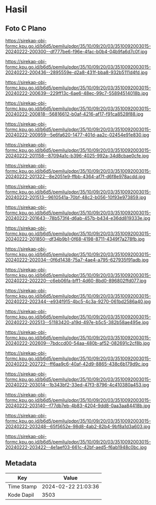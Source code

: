 # Hasil

## Foto C Plano

https://sirekap-obj-formc.kpu.go.id/b6d5/pemilu/pdpr/35/10/09/20/03/3510092003015-20240222-200300--df777be6-f96e-4fac-b0b4-04b9fa6d7c0f.jpg

https://sirekap-obj-formc.kpu.go.id/b6d5/pemilu/pdpr/35/10/09/20/03/3510092003015-20240222-200436--2895559e-d2a8-431f-bba8-932b5111d4fd.jpg

https://sirekap-obj-formc.kpu.go.id/b6d5/pemilu/pdpr/35/10/09/20/03/3510092003015-20240222-200639--229ff13c-6ae6-48ec-99c7-55894514018b.jpg

https://sirekap-obj-formc.kpu.go.id/b6d5/pemilu/pdpr/35/10/09/20/03/3510092003015-20240222-200818--56816612-b0af-4216-af17-f91ca8528f88.jpg

https://sirekap-obj-formc.kpu.go.id/b6d5/pemilu/pdpr/35/10/09/20/03/3510092003015-20240222-200959--5e6fa620-1477-401d-aa2c-02454e91e830.jpg

https://sirekap-obj-formc.kpu.go.id/b6d5/pemilu/pdpr/35/10/09/20/03/3510092003015-20240222-201158--87094a1c-b396-4025-992a-34d8cbae0cfe.jpg

https://sirekap-obj-formc.kpu.go.id/b6d5/pemilu/pdpr/35/10/09/20/03/3510092003015-20240222-201322--8e2051e9-ffbb-4364-af7f-d6f8e978acdd.jpg

https://sirekap-obj-formc.kpu.go.id/b6d5/pemilu/pdpr/35/10/09/20/03/3510092003015-20240222-201513--9610541a-70bf-48c2-b056-10f93e973859.jpg

https://sirekap-obj-formc.kpu.go.id/b6d5/pemilu/pdpr/35/10/09/20/03/3510092003015-20240222-201643--78b573f4-d6ab-457b-b434-e36dd819333e.jpg

https://sirekap-obj-formc.kpu.go.id/b6d5/pemilu/pdpr/35/10/09/20/03/3510092003015-20240222-201850--df34b9b1-0f68-4198-8711-4349f7a278fb.jpg

https://sirekap-obj-formc.kpu.go.id/b6d5/pemilu/pdpr/35/10/09/20/03/3510092003015-20240222-202034--0f6d1438-75a7-4ae4-a795-627935f91adb.jpg

https://sirekap-obj-formc.kpu.go.id/b6d5/pemilu/pdpr/35/10/09/20/03/3510092003015-20240222-202220--c6eb06fa-bff1-4d60-8bd0-896802ffd077.jpg

https://sirekap-obj-formc.kpu.go.id/b6d5/pemilu/pdpr/35/10/09/20/03/3510092003015-20240222-202344--e934f915-4bc5-4c3a-9270-061bd2586a40.jpg

https://sirekap-obj-formc.kpu.go.id/b6d5/pemilu/pdpr/35/10/09/20/03/3510092003015-20240222-202513--51183420-a19d-497e-b5c5-382b58ae495e.jpg

https://sirekap-obj-formc.kpu.go.id/b6d5/pemilu/pdpr/35/10/09/20/03/3510092003015-20240222-202609--7bdccd00-54aa-480b-af52-082691c2cf8b.jpg

https://sirekap-obj-formc.kpu.go.id/b6d5/pemilu/pdpr/35/10/09/20/03/3510092003015-20240222-202722--ff6aa9c6-40af-42d9-8865-438c6b179d9c.jpg

https://sirekap-obj-formc.kpu.go.id/b6d5/pemilu/pdpr/35/10/09/20/03/3510092003015-20240222-203014--1b343bf2-33ed-47f3-8796-4c410380a453.jpg

https://sirekap-obj-formc.kpu.go.id/b6d5/pemilu/pdpr/35/10/09/20/03/3510092003015-20240222-203140--f77db7eb-4b83-4204-9dd8-0aa3aa84418b.jpg

https://sirekap-obj-formc.kpu.go.id/b6d5/pemilu/pdpr/35/10/09/20/03/3510092003015-20240222-203248--65f5652e-98d8-4ab2-82b4-9bf8a1d3a603.jpg

https://sirekap-obj-formc.kpu.go.id/b6d5/pemilu/pdpr/35/10/09/20/03/3510092003015-20240222-203422--4e1aef03-661c-42bf-aed5-f6ab1948c0bc.jpg


## Metadata

| Key        | Value               |
| ---------- | ------------------- |
| Time Stamp | 2024-02-22 21:03:36 |
| Kode Dapil | 3503                |



